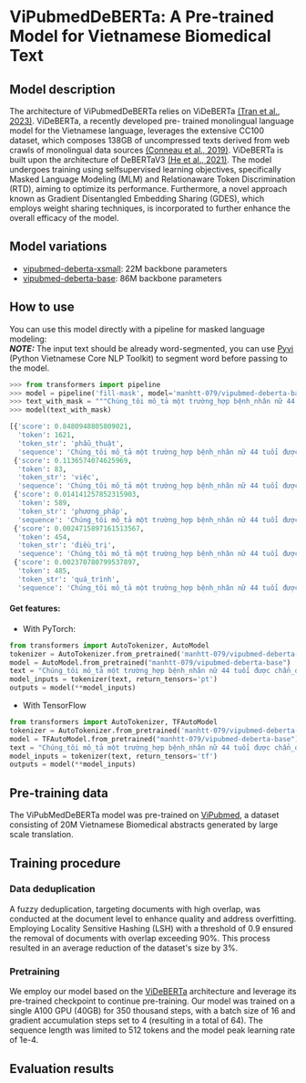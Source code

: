 # ViPubmedDeBERTa: A Pre-trained Model for Vietnamese Biomedical Text


## Model description
The architecture of ViPubmedDeBERTa relies on ViDeBERTa [(Tran et al., 2023)](https://aclanthology.org/2023.findings-eacl.79.pdf). ViDeBERTa, a recently developed pre- trained monolingual language model for the Vietnamese language, leverages the extensive CC100 dataset, which composes 138GB of uncompressed texts derived from web crawls of monolingual data sources [(Conneau et al., 2019)](https://arxiv.org/abs/1911.02116). ViDeBERTa is built upon the architecture of DeBERTaV3 [(He et al., 2021)](https://arxiv.org/abs/2111.09543). The model undergoes training using selfsupervised learning objectives, specifically Masked Language Modeling (MLM) and Relationaware Token Discrimination (RTD), aiming to optimize its performance. Furthermore, a novel approach known as Gradient Disentangled Embedding Sharing (GDES), which employs weight sharing techniques, is incorporated to further enhance the overall efficacy of the model.

## Model variations
- [vipubmed-deberta-xsmall](https://huggingface.co/manhtt-079/vipubmed-deberta-xsmall): 22M backbone parameters
- [vipubmed-deberta-base](https://huggingface.co/manhtt-079/vipubmed-deberta-base): 86M backbone parameters

## How to use
You can use this model directly with a pipeline for masked language modeling:<br>
**_NOTE:_**  The input text should be already word-segmented, you can use [Pyvi](https://github.com/trungtv/pyvi) (Python Vietnamese Core NLP Toolkit) to segment word before passing to the model.
```python
>>> from transformers import pipeline
>>> model = pipeline('fill-mask', model='manhtt-079/vipubmed-deberta-base')
>>> text_with_mask = """Chúng_tôi mô_tả một trường_hợp bệnh_nhân nữ 44 tuổi được chẩn_đoán sarcoma tế_bào tua nang ( FDCS ) . FDCS là bệnh rất hiếm ảnh_hưởng đến tế_bào trình_diện kháng_nguyên đuôi gai và thường bị chẩn_đoán nhầm . Phẫu_thuật được coi là phương_thức điều_trị tốt nhất , tiếp_theo là hóa_trị . Trong trường_hợp của chúng_tôi , [MASK] cắt bỏ không_thể thực_hiện được , do đó bệnh_nhân được hóa_trị hai dòng , sau đó là cấy_ghép tủy xương , sau đó là hóa_trị ba với đáp_ứng trao_đổi chất hoàn_toàn được thấy trên"""
>>> model(text_with_mask)

[{'score': 0.8480948805809021,
  'token': 1621,
  'token_str': 'phẫu_thuật',
  'sequence': 'Chúng_tôi mô_tả một trường_hợp bệnh_nhân nữ 44 tuổi được chẩn_đoán sarcoma tế_bào tua nang ( FDCS ). FDCS là bệnh rất hiếm ảnh_hưởng đến tế_bào trình_diện kháng_nguyên đuôi gai và thường bị chẩn_đoán nhầm. Phẫu_thuật được coi là phương_thức điều_trị tốt nhất, tiếp_theo là hóa_trị. Trong trường_hợp của chúng_tôi, phẫu_thuật cắt bỏ không_thể thực_hiện được, do đó bệnh_nhân được hóa_trị hai dòng, sau đó là cấy_ghép tủy xương, sau đó là hóa_trị ba với đáp_ứng trao_đổi chất hoàn_toàn được thấy trên'},
 {'score': 0.1136574074625969,
  'token': 83,
  'token_str': 'việc',
  'sequence': 'Chúng_tôi mô_tả một trường_hợp bệnh_nhân nữ 44 tuổi được chẩn_đoán sarcoma tế_bào tua nang ( FDCS ). FDCS là bệnh rất hiếm ảnh_hưởng đến tế_bào trình_diện kháng_nguyên đuôi gai và thường bị chẩn_đoán nhầm. Phẫu_thuật được coi là phương_thức điều_trị tốt nhất, tiếp_theo là hóa_trị. Trong trường_hợp của chúng_tôi, việc cắt bỏ không_thể thực_hiện được, do đó bệnh_nhân được hóa_trị hai dòng, sau đó là cấy_ghép tủy xương, sau đó là hóa_trị ba với đáp_ứng trao_đổi chất hoàn_toàn được thấy trên'},
 {'score': 0.014141257852315903,
  'token': 589,
  'token_str': 'phương_pháp',
  'sequence': 'Chúng_tôi mô_tả một trường_hợp bệnh_nhân nữ 44 tuổi được chẩn_đoán sarcoma tế_bào tua nang ( FDCS ). FDCS là bệnh rất hiếm ảnh_hưởng đến tế_bào trình_diện kháng_nguyên đuôi gai và thường bị chẩn_đoán nhầm. Phẫu_thuật được coi là phương_thức điều_trị tốt nhất, tiếp_theo là hóa_trị. Trong trường_hợp của chúng_tôi, phương_pháp cắt bỏ không_thể thực_hiện được, do đó bệnh_nhân được hóa_trị hai dòng, sau đó là cấy_ghép tủy xương, sau đó là hóa_trị ba với đáp_ứng trao_đổi chất hoàn_toàn được thấy trên'},
 {'score': 0.0024715897161513567,
  'token': 454,
  'token_str': 'điều_trị',
  'sequence': 'Chúng_tôi mô_tả một trường_hợp bệnh_nhân nữ 44 tuổi được chẩn_đoán sarcoma tế_bào tua nang ( FDCS ). FDCS là bệnh rất hiếm ảnh_hưởng đến tế_bào trình_diện kháng_nguyên đuôi gai và thường bị chẩn_đoán nhầm. Phẫu_thuật được coi là phương_thức điều_trị tốt nhất, tiếp_theo là hóa_trị. Trong trường_hợp của chúng_tôi, điều_trị cắt bỏ không_thể thực_hiện được, do đó bệnh_nhân được hóa_trị hai dòng, sau đó là cấy_ghép tủy xương, sau đó là hóa_trị ba với đáp_ứng trao_đổi chất hoàn_toàn được thấy trên'},
 {'score': 0.002370780799537897,
  'token': 485,
  'token_str': 'quá_trình',
  'sequence': 'Chúng_tôi mô_tả một trường_hợp bệnh_nhân nữ 44 tuổi được chẩn_đoán sarcoma tế_bào tua nang ( FDCS ). FDCS là bệnh rất hiếm ảnh_hưởng đến tế_bào trình_diện kháng_nguyên đuôi gai và thường bị chẩn_đoán nhầm. Phẫu_thuật được coi là phương_thức điều_trị tốt nhất, tiếp_theo là hóa_trị. Trong trường_hợp của chúng_tôi, quá_trình cắt bỏ không_thể thực_hiện được, do đó bệnh_nhân được hóa_trị hai dòng, sau đó là cấy_ghép tủy xương, sau đó là hóa_trị ba với đáp_ứng trao_đổi chất hoàn_toàn được thấy trên'}]
```

#### Get features:
- With PyTorch:
```python
from transformers import AutoTokenizer, AutoModel
tokenizer = AutoTokenizer.from_pretrained('manhtt-079/vipubmed-deberta-base')
model = AutoModel.from_pretrained("manhtt-079/vipubmed-deberta-base")
text = "Chúng_tôi mô_tả một trường_hợp bệnh_nhân nữ 44 tuổi được chẩn_đoán sarcoma tế_bào tua nang ( FDCS )."
model_inputs = tokenizer(text, return_tensors='pt')
outputs = model(**model_inputs)
```

- With TensorFlow
```python
from transformers import AutoTokenizer, TFAutoModel
tokenizer = AutoTokenizer.from_pretrained('manhtt-079/vipubmed-deberta-base')
model = TFAutoModel.from_pretrained("manhtt-079/vipubmed-deberta-base")
text = "Chúng_tôi mô_tả một trường_hợp bệnh_nhân nữ 44 tuổi được chẩn_đoán sarcoma tế_bào tua nang ( FDCS )."
model_inputs = tokenizer(text, return_tensors='tf')
outputs = model(**model_inputs)
```

## Pre-training data
The ViPubMedDeBERTa model was pre-trained on [ViPubmed](https://github.com/vietai/ViPubmed), a dataset consisting of 20M Vietnamese Biomedical abstracts generated by large scale translation.

## Training procedure
### Data deduplication
A fuzzy deduplication, targeting documents with high overlap, was conducted at the document level to enhance quality and address overfitting. Employing Locality Sensitive Hashing (LSH) with a threshold of 0.9 ensured the removal of documents with overlap exceeding 90%. This process resulted in an average reduction of the dataset's size by 3%.
### Pretraining
We employ our model based on the [ViDeBERTa](https://github.com/HySonLab/ViDeBERTa) architecture and leverage its pre-trained checkpoint to continue pre-training. Our model was trained on a single A100 GPU (40GB) for 350 thousand steps, with a batch size of 16 and gradient accumulation steps set to 4 (resulting in a total of 64). The sequence length was limited to 512 tokens and the model peak learning rate of 1e-4.

## Evaluation results